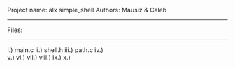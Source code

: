 Project name: alx simple_shell
Authors: Mausiz & Caleb

************
Files:
************
i.)   main.c
ii.)  shell.h
iii.) path.c
iv.)  
v.)
vi.)
vii.)
viii.)
ix.)
x.)
